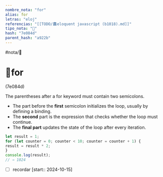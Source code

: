 ```yaml
---
nombre_nota: "for"
alias: for
letras: "eloj"
referencias: "[[TODO/🏛️eloquent javascript (b1018).md]]"
tipo_nota: "📑"
hash: "7e084d"
parent_hash: "a922b"
---
```


#nota/📑

# 📑for
<div class="hash">(7e084d)</div>

The parentheses after a for keyword must contain two semicolons. 
- The part before the __first__ semicolon initializes the loop, usually by defining a binding.
- The __second__ part is the expression that checks whether the loop must continue.
- The __final part__ updates the state of the loop after every iteration.

```javascript
let result = 1;
for (let counter = 0; counter < 10; counter = counter + 1) {
result = result * 2;
}
console.log(result);
// → 1024
```




- [ ] recordar  [start:: 2024-10-15]

